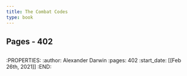 ```yaml
---
title: The Combat Codes
type: book
---
```

## Pages -  402
##
:PROPERTIES:
:author: Alexander Darwin
:pages: 402
:start_date: [[Feb 26th, 2021]]
:END:
